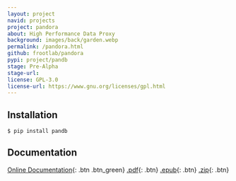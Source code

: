 ```yaml
---
layout: project
navid: projects
project: pandora
about: High Performance Data Proxy
background: images/back/garden.webp
permalink: /pandora.html
github: frootlab/pandora
pypi: project/pandb
stage: Pre-Alpha
stage-url:
license: GPL-3.0
license-url: https://www.gnu.org/licenses/gpl.html
---
```


## Installation
```shell
$ pip install pandb
```

## Documentation
[Online Documentation](http://docs.frootlab.org/projects/pandora){: .btn .btn_green} [.pdf](https://readthedocs.org/projects/pandora/downloads/pdf/latest/){: .btn}
[.epub](https://readthedocs.org/projects/pandora/downloads/epub/latest/){: .btn}
[.zip](https://readthedocs.org/projects/pandora/downloads/htmlzip/latest/){: .btn}
